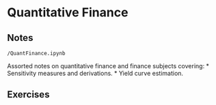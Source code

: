 # Quantitative Finance

## Notes

`/QuantFinance.ipynb`

Assorted notes on quantitative finance and finance subjects covering:
    * Sensitivity measures and derivations.
    * Yield curve estimation.

## Exercises
